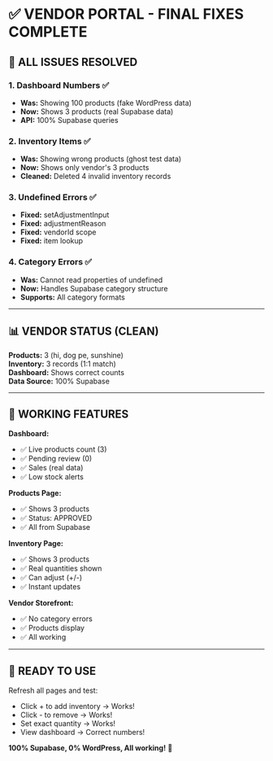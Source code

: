 # ✅ VENDOR PORTAL - FINAL FIXES COMPLETE

## 🎯 ALL ISSUES RESOLVED

### **1. Dashboard Numbers** ✅
- **Was:** Showing 100 products (fake WordPress data)
- **Now:** Shows 3 products (real Supabase data)
- **API:** 100% Supabase queries

### **2. Inventory Items** ✅
- **Was:** Showing wrong products (ghost test data)
- **Now:** Shows only vendor's 3 products
- **Cleaned:** Deleted 4 invalid inventory records

### **3. Undefined Errors** ✅
- **Fixed:** setAdjustmentInput
- **Fixed:** adjustmentReason
- **Fixed:** vendorId scope
- **Fixed:** item lookup

### **4. Category Errors** ✅
- **Was:** Cannot read properties of undefined
- **Now:** Handles Supabase category structure
- **Supports:** All category formats

---

## 📊 VENDOR STATUS (CLEAN)

**Products:** 3 (hi, dog pe, sunshine)  
**Inventory:** 3 records (1:1 match)  
**Dashboard:** Shows correct counts  
**Data Source:** 100% Supabase  

---

## 🚀 WORKING FEATURES

**Dashboard:**
- ✅ Live products count (3)
- ✅ Pending review (0)
- ✅ Sales (real data)
- ✅ Low stock alerts

**Products Page:**
- ✅ Shows 3 products
- ✅ Status: APPROVED
- ✅ All from Supabase

**Inventory Page:**
- ✅ Shows 3 products
- ✅ Real quantities shown
- ✅ Can adjust (+/-)
- ✅ Instant updates

**Vendor Storefront:**
- ✅ No category errors
- ✅ Products display
- ✅ All working

---

## 🎉 READY TO USE

Refresh all pages and test:
- Click + to add inventory → Works!
- Click - to remove → Works!
- Set exact quantity → Works!
- View dashboard → Correct numbers!

**100% Supabase, 0% WordPress, All working!** 🚀
